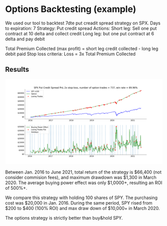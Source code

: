 # Options Backtesting (example)
We used our tool to backtest 7dte put creadit spread strategy on SPX. 
Days to expiration: 7
Strategy: Put credit spread
Actions:
Short leg: Sell one put contract at 10 delta and collect credit
Long leg: but one put contract at 6 delta and pay debit

Total Premium Collected (max profit) = short leg credit collected - long leg debit paid
Stop loss criteria: Loss = 3x Total Premium Collected

## Results

![alt text](https://github.com/pareto-digital/OptionsBacktesting/blob/main/spx%20pcs%20vs%20spy%20example.png?raw=true)

Between Jan. 2016 to June 2021, total return of the strategy is $66,400 (not consider commision fees), and maximum drawdown was $1,300 in March 2020. The average buying power effect was only $1,0000+, resulting an ROI of 500%+.

We compare this strategy with holding 100 shares of SPY. The purchasing cost was $20,000 in Jan. 2016. During the same period, SPY rised from $200 to $400 (100% ROI) and max draw down of $10,000+ in March 2020.

The options strategy is strictly better than buy&hold SPY.

